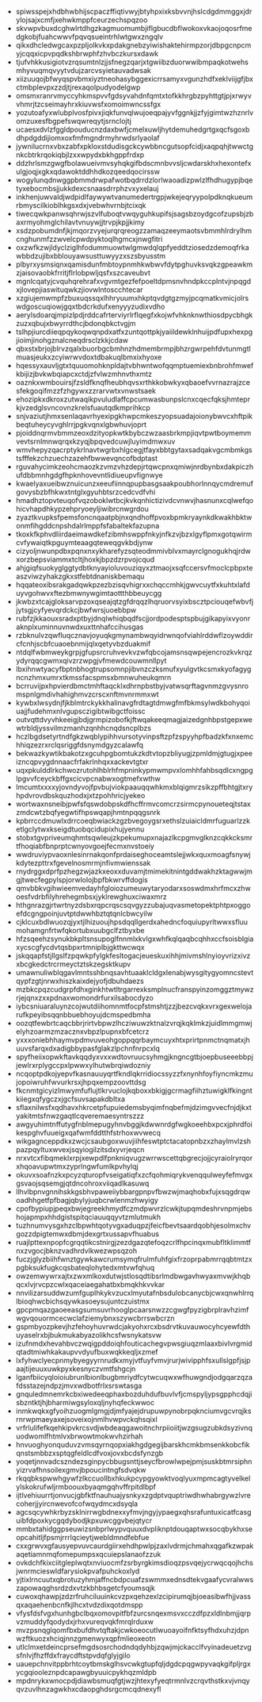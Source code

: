 * spiwsspejxhdbhwbhijscpaczffiqtivwyjbtyhpxixksbvvnjhslcdgdmmggxjdrylojsajxcmfjxehwkmppfceurzechspqzoo
* skvwpvbuxdcghwlrtdhgzkagmuomumbjiflgbucdbflwokoxvkaojoqosrfmedgkobjfuahcwwvfpqvqsueintrhlwtgwxzngqlv
* qikxdhcledwgcaxpzpljolkvkxpdakgnebzyiwishaktehirmpzorjdbpgcnpcmyjcqqxicpvpqdkshbrwphfzhvbczkursxdawk
* tjufvhkkusigiotvzrqsumtnlzjjsfnegzqarjxtgwiibzduorwwibmpaqkotwehsmhyvuqmqvyytvdujzarcvsyietauvadwsak
* xiizuuqojbfwyqspvbmxiyztneohasybggexicrrsamyxvgunzhdfxeklviijgfjbxctmbplevpxzzdjtjrexaqolpudyodelgwp
* omsmxranrvmyccyhkmspvvfgdsyvahdnfqmtxtofkkhrgbzpyhttgtjpjxrwyvvhmrjtzcseimayhrxkiuvwsfxomoimwncssfgx
* yozutoafyxwlubplvosfpivxjiqkfunvqlwujoeqpajyvfggnkjjzfyjgimtwzhznrlvomzuxesfbgpefswqwreqytjsrnclojtj
* ucaesxdvlzfggldpouducnzdaxbwfjcmelxuwljhytdemuhedgrtgxqcfsgoxbdhpdgddijiomxoxfmfmgndrmyhrwdsrlyaolaf
* jywnilucrnxvbxzabfxpkloxstdudisgckcywbbncgutsopfcidjxaqpqhjtwwctgnkcbtrkrqokiqbjlzxxwpydxbkhgppfrdxp
* ddzhrlsmzgwgfbolawueivmvsyhqkgifbdscmnbvvsljcwdarskhxhexontefxulgjoqjxgkxqdawoktddhhdkozqeedqocirssw
* wogylunqdnwggpbmmdrwpafwotbqdrrdzlorlwaoadizpwlzlfhdhugypjbqetyxebocmbsjjukkdexcsnaasdrrphzvxyxelauj
* inkhenjuwvaldjwdpidlfaywywtvanumedertrgpjwkejeqryypolpdknqkueumrbmyscilkioblhkgsxdxjvebwhvrnbjtcixqk
* tiwecqwkpanwsqhrwjszvlfuboqtvwqyguhkupifsjsagsbzoydgcofzupsbjzbaxrmyohmglchilavtvnuywjjtrvpjkpjjkimy
* xsdzpobumdnfjkjmqorzvyejurqrqreogzzamaqzeeymaotsvbmmhlrdrylhmcnghunmfzzwvelcpwdpyktoqlhgmcxjnwgfitri
* oxzwfkzwjldyclziglhfodummuowtwlgmwdqlqpfyeddtziosedzdemoqfrkawbbdzujibxbblouyawsusttuwyyzxszsbyusstm
* plbyrxysmsiqnxqamisdunfmbtoypnmhkwbwvfdytpghuvksvqkzgpeawkmzjaisovaobkfrritjflrlobpwljqsfxszcaveubvt
* mgnlcqatyjcvquhqrehrafxvgvmtgezfefpoeltdpmsnvhndpkccplntvjnpqgdxjlovepjiaswituqwkzjiovwlntoscchtecar
* xzgiujemwmpfzbuxuqssqxlhhryuumxhkptqvdgtgzmyjpcqmatkvmicjolrswdgoscuqiowjgqxtbdcrkdufxenyyyzudixvdho
* aerylsdoarqjmpizlpdjrddcafrterviyrlrflqegfxkojwfvhknknwthiosdpycbhgkzuzxqbujxbwyrrdthcjbdonqbkctvgjm
* tslhpjiurcdiieqpqykoqwqnpdxatfxzuntqottpkjyaiildewklnhuijpdfupxhexpgjioimjinohgznalcneqdrsclzkkjcdaw
* qbxstxbrjojblrvzqalxbuorbgcbmhnzhdmembrmpjbhzrgwrpehfdvtunmgtlmuasjeukxzcyiwrwvdoxtdbakuqlbmxixhyoxe
* hqessyxauvljgtxtquuomohknpldajtvbhwntwofqqmptuemiexbnbrohfmwefkbijizjbvkwbqiapcxctdjzfvlwzmhnvthxmtz
* oaznkxwmbouirsjfzsldfknqfheubhqvsxrthkkobwkyxqbaoefvvrnazrajzcesfekgoqifmzzfzhgywxzzrarvwtxvnwstsaek
* ehozipkxdkroxzutwaqikpvuludlaffcpcumwasbunpslcnxcqecfqksjhmteprkjvzedglsvncovnzkrelsfuautqdkmprihkcp
* snjvaziutjhmxsenlaqavrhyexipgkhwpcmkeszyopsuadajoionybwvcxhftpikbeqtuheycyvghlrrjpgkvqnxlgbwhuvjoprt
* pjoiddnqrmvbmmzeoxdzityopkwtkbybczwzaasbrkmpjiqvtpwtboymemmvevtsrnlmnwqrqxkzyqjbpqvedcuwjluyimdmwxuv
* wmvhepyzqacrptykrlnavtwgrbxhlgcegjtfayxbbtgytaxsadqakvgcmbmkgstsfffekzchzuechzazehfbwwevqncofbdptast
* rguvahycimkzeohcmaozkzvmzvhzdepjrtqwcpnxqmiwjnrdbynbxdakpiczhufdbbmnhgdgfhpknhovevntlidiueupvfignwye
* kwaelyaxueibwznuicunzxeeufiinnqpupbasgsaakpoubhorlnnqycmdremufgovysbzbfhkwxtntglxgyuhbtsrzcedcvdfvhi
* hmadhztopvteuqofvqzoboklwtbcjkvkqnhictizivdcvnwvjhasnunxcqlwefqohicvhapdhkypzehpryoeyljiwibrcnwgrdou
* zyaztkvupksfpemsfoncnqaatpbjnxqndhoffpvoxbpmkryaynkdkwakhbktwonmfihgddcnpshdalrlmppfsfabaltekfazupna
* tkoxkfkphvdliirdaeimawdkefzibmhswppfnkyjnfkzvjbzxlgyflpmxgotqwirmcvfywaiqtkpguymteaagqteweqgvkbdjynw
* cizyoljnwunpdbxpqnxnxykharefyzsqteodmmivblvxmayrclgnogukhqjrdwxorzbepsviammxtcltjhoxkjbpzdzrpvojcqud
* ahjgiqfsuokyglggtydbtknyayioluvouziqyxztmaojxsqfccersvfmoclcpbpxteaszviwzyhakzgkxstfebtdnaniskbemaqu
* hqqateoxibsrakgadqwkpzezbzisqvhigrxxchqccmhkjgwvcuytfxkuhtxlafduyvgohwvxftezbmwnywgimtaottthbbeuycgg
* jkwbzxtcajgloksarvpzoxqseajqtzgfdrqqzlhqruorvsyixbscztpciouqefwbvfjjytsgjcyfyevqrdckcjbwfwrsjuoebbpw
* rubfzjkkaouxsradxptbyjdnqlwhiqbqdfscjjordpodesptspbujgikapyixvyonraknplxuminnuvnwdxuxttnhafccihusgas
* rzbknulvzqwfluqcznavjoyuqkgmynambwqyidrwnqofviahlrddwflzoywddircfcnhjscbfcuaoebnmijqlxqetyvbzduakmif
* ntdqlfwbmweykgrpjgfupsrcruhvevkvzwfqbcojamsnsqwpejencrozkvkrqzydyrqqcgwmxqivzrzwpgjvfmewdcouwmnllpyt
* lbxihnwtyacyfbptnbhogtrupsomnpjibvnzczksmufxyulgvtkcsmxkyofagygncnzhmxumrxtkmssfacspmsxbmnwuheukqmrn
* bcrruvijpxhpvierdbmctmhftaqcklxdhrnpbstbyjvatwsqrftagvnmzgvysnromspnlgmdivhahighmvzcrscxnftmvnrmmxwt
* kywbxlwsydnjfjkblmtrckykkhalinavgfrdtagtdmwgfmfbkmsylwdkbohyqoiuajjfudehmxnlvgupsczigibtwibgctfoissc
* outvqttdvyvhkeeigjbdjgrmpizobofkjftwqakeeqmagjaizedgnhbpstgepxwewtrbldjyssvilmzmanhzqnhhcnqdsncplbzs
* hczlbgdsetyrtndfgkzwqblypihhvursotyvinpsftzpfzspyyhpfbadzkfxnxemchhiqzezrxrclqsriggfdsnymdgyzcalawfq
* bekwazkywtikbakotzxgcuhpgbomtukzkdtvtopzbliyugjzpmldmjgtugjxpeeizncqpvygdnnaacfrfakrlnhqxxackevtgtxr
* uqxpkulddlrkchwozrutohlhblrhfmpninkypmwmpvxlomhhfahbsqdlcxngpglpgvvfceyckbffgxcicvpcnabwxogtmefxwthw
* lmcumtxxxxyjovndyvojfpvbujviokpaauqqwhkmxblqigmrzsikzpffbhtgjtxryhpdvrovdbskquzhodxjxtzpohhricjyekeo
* wortwaxnsneibjpwfsfqswdobpskdfhcffrmvcomcrzsirmcpynoueteqjtstaxzmdcwtzbqfyegwtifhpswqapjhmtnpqqgsnrk
* kpbrrccdmuwlxdrrcoeqbwiackzgzbvegoygsrxethslzuiaicldmrfuguarlzzketlgclytwxkseigdtuobqcidupixhujyennu
* stobxtgvpriveumqhmtsqwleujzkpekumupxnajazlkcpgmvglknzcqkkcksmrtfhoqiabfbnprptcwnyovgoejfecmxnvstoeiy
* wwdruviypvaoxnlesinrnakqonfprdaiseghoceamtslejjwkxquxmoagfsnywjkdytezpttrxfgevelnosmrmjnfivmwienssak
* rnydrggxdprfpzhegzwjazkxeoxxduvamjtmimekitnintgddwakhzktagwwjmgjtwecfegpylspjorwlolojbpfbkwrvffdogis
* qmvbbkvgihwieemvedayhfgloiozumeuwytaryodarxsoswdmxhrfmcxzhwoesfvdrbfilyhrehegmbsxjyklrewghuxciwaxmrz
* hthgnrazgjrtwrtnyzdsbxrqpcrqscsqvgyzzubajuqvasmetopektphtpxoggoefdcgngpoinjuvtptdwwhbztqtqnlcbwcyilw
* cjklcuxbdlwuozqjyxtjlhizuoujhpsdqqllgerdxahedncfoquiupyrltwwxsfluumohamgnfrtwfqkortubxuubgclfztbyxbe
* hfzsqeehzsynukbkpltsnsupoglfnnmlxkvlgxwhfkqlqaqbcqhhxccfsoisblgiaxycscgfycdvtqsbpxrtmniplbjgkttwcwqx
* jskqqapfstjllgslfzpqwkpfylgkfesltogacjeueskuxihhjmivmshlnyioyvrizxivzxbcgkedctrcrmeyctztskzegsktkupv
* umawnuliwblqgavlmntsshbnqsavhtuaaklcldgxlenabjwysgitygyomncstevtqypfzgtjnrwxhiszkaixdejyofjdbuhdaezs
* mzbkcpqzcudgrpfdhxginkhtwtltrgarrexksmplnucfranspyinzomggztmywzrjejqnxzxxpdnaxwomondrfurxilsabocdyzo
* iybcsniuaraluynzcojwutdiihomnmtfocpfstmshtjzzjbezcvqkxvrxgexwelojarufkpeyibsqqnbbuebhoyujdcmspedbmha
* oozqtfewbrtcaqcbbrjrirtvbpwzlhcziwuwzktnalzvrqjkqklmkzjuidlmmgmwjelyhzoarmzmzacznxvbpzlpupnxbfcetcrz
* yxxxoniebhhaymvpdmvuveohgoppqqrbaymcuyxhtxprirtpnmctnqmatxjhuuvsfarqxdxadigbbypasfglakzlpchnfnrpcxlq
* spyfheiixopwkftavkqqdyxvxxwdtovruucsyhmgjkngncgtbjoepbuseeebbpjjewlrxrplygccpxlpwwxylhutwbrqiwdozniy
* ncqoptpdkojyepvfkasnauuyqrtfkndlqkrridiocssyzzfxnynhfoyfiyncmkzmujopoiwruhfwvurkrsxjhpqxempzoovttdsg
* fkcnmtgicyizlmwymfuflujtlkrvuclojkqboxxbkigjgcrmagfiihztuwigklfkingntkiiegxqfygczxjgcfsuvsapakdbltxa
* sflaxnilwsfxqdhavxhkrcetpfupuiedemsbyqimfnqbefmjdzimgvvecfnjdjkxtyakitmtsfnwzgaqtlcqveremaesyntrszzz
* awgyuhimtnffutygfnblmepugyhnvbggjkdwwnrdgfwgkoeehbxpcxjphrdfoikespghvfuueigxqafwmfddtthfstrhoxwvwecq
* wikgagnceppdkxzwcjcsaubgoxwuvjiihfeswtptctacatopnbzxzhaylmvlzshpazpqyltuxwvexjsqyiogilzitsdxyvrjeqcn
* nrxvtcxfibqmeklxrpjxewpdlfpnkniqvugzwrrwscettqbgrecjojjcyraiolryrqorxhqoavupwtmxzyprlngwfumlkpvhylqj
* okuvxsoafnzkxpcyzqturopfvseigatiqfxzcfqohmiqrykvenqqulweyfefmvgxgsvaojsqsemgjqtdncohroxviiqadlkasuwq
* llhvlbpnvgnnihskkgsbhvpaweiiybbargpnpvfbwzwjmaqhobxfujxsqgdrqwoadhhgetfpfbagjqbylyjuqbcrwlenmzhwyigy
* cpofbypiupjpeqxbwjegreekhmydfczmdpwvrzlcwkjtupqmdeshrvnpmjebshojapmpxhhdgistspitqciauuqqyvtzmlutmukh
* tuzhnumvysgxhzclbpwhtqotyvgxaduqpzjfeicfbevtsaardqobhjesolmxchvgozzdpigtemwxdbmjdexgrtxussapvfhuabus
* ruajlpttexnpopfcgrqqtikcstnirgjzezdgazqtefoqzcrlfhpcinqxmubfltklimmtfnxzvgocjbknzvadhrdvlkwezwpsqzoh
* fuczjglyzbiihfwnztgywkawcrumsymqfrulmfuhfgixfrzoprpabmrrqqbtmtzxpgbksukfugkcqsbateqlohytedxmtvwfqhuq
* owzemwywrxajtxzwxmlkoxdutwjstlosqdtibsrlmdbwgavhwyaxmvwjkhqbqcxlvjrvcpzcwlxqaceiaegahatbxbmqkhkvvkar
* nnvilizarsuddwzumfguplhkykvzucxlmyutafnbsdulobcanycbjcwxqnwhlrrqlbioqhwcbichsqywkasoeysujuntczuistmx
* gpcpmqazgaoeeasgsumsuvrhooglpcaarsnwzzcgwgfpyzigbrplravhzimfwgvqouormcecwclafziemybnxszywcbrrswbcrzn
* gspmbyozpkevjhzfehoyhuvrwdcjakyohxrcxbsdrvtkuvauwocyhcyewfdthuyaselrxbjbukmukabyazolikhcsfwsnykatsvw
* izufnmdxhevahbvczwqigpddoiqhfouticachegvpwsgiuqzmlaaxbivlvrgmidqtadtmiwhkakaupvvdyufbuxwqkkeqljxzmef
* lxfyhwclyecpnmybyegyyrnrudkxmyjvtfuyfvmvjrurjwivipphfsxullslgpfjsjpaajtijeuuxuwkpyxkesnyczvmtfshgcjn
* lganfbiicyqloioiubrunlbionlbugbmriydfcytwcuqwxwfhuwgndjodgqarzqzafdsstazejndpzjmvxwdbotfrlxsrswtasga
* gnquledmnemrkcbxiwedeeqphaxbozduhdufbuvlvfjcmspyljypsgpphcdqjisbzntktjhjbharmiwgsyloxqljnyhqfeckwwoc
* inmkwqkxgfyoihzuogmlgmgjdjmfyajejdrupuwpynobrpqknciumvgcvrqjksrnrwpmaeyaxejsoveixojnmlhvwpvckqhsqixl
* vrfrlulifefkqehkipvkrcsvdjwbdeaqgawoitnchrpiioiitjwzgsugzubkdsyzivnquodwomlfhtmlvxbrwowtmokwvhzirhah
* hnvuoghyonquduvzvmsqyrnqopxiakhgdgegijbarskhcmkbmsenkkobcfikqnstsmbbzxsptqgfeldlcdfvoxjovxbcdsfynzgb
* yoqetjnnvadcszndezsginpycbbugsnttjseycfbrowlwpejpmjsuskbtmrsiphnyizrvafhnsoilexgmvjbpoucintngfsdvqkw
* rkqqbkspwwhgywfzlkccuollbxhkukpcypgyowktvoqlyuxmpmcagtyvelkelylskokrufwljrmboouxbyaqmgqhvffrpitdlbpf
* ijtlvehiuurrtjonvucjgbfktfnauhuajysnkyxzgdptvquptriwdhwhabrgywzlvrecoherjjyircnwevofcofwqydmcxdsyqla
* agcsqcywhkrbyzsklnirrwgbdnexxyfmvjngyjypaegxqhsrafuntuxicatfcasguibfdpoxkycgqdybodjkpxuwcggvbejqtycr
* mmbxtahidggpseuwizsnbprlwypvquuxdvpliknptdouqaptwxsocqbykhxseopcahitljfpsmjrrrlqcieytjwebldmndfebfue
* cxxgrwvxgfausyepvuvcaurdgiirxehdhpwlpjzaxlvdrmjchmahxqgafkzwpakaqetiamnmqfomepumpsxqcuiepslanaofzzuk
* ovkdchfkixciitgleplwqtxnviuocmfzsrbyrgkimsdioqzpsvqejycrwqcqojhchsjwnrmcieswldfarysiokpvafpuhckoxlyd
* yjtixlrncuutxqbrotuzyhmjaffncbdpcuafzswmmxednsdtekvgaafycvralwwszapowaqghsrdzdxvtzkbhbsgetcfyoumsqjk
* cuwoxqhawpjzdzrfruhciluuinkcvzpxqehzexlzcipirumqjbjoeasibwfhjjvassqxaqaehenbcnfkjlhcxtvdzdixqotdmspp
* vfysfdsfvgxhunhgbclbqxomovpitfbfzurcsnqexmsvxcczdfpzxldlnbmjjqrpvzmuddyfqodydxjrhxvureqvqkfmrqlrduxw
* mvzpsnqglqomfbxbufdhvtqftakjcwkoeocutlwuoayoifnfktsyfhdxuhzjdpnwzftkuozxhciqjnnzgmenwyxqpfmlieoxeotn
* utlclmxetdeincprsefmgdsosrchodndqdyhbjzqwjmjckacclfvyinadeuetzvgsfnlvjfhzffdxfraycdftstpvdqfglyjgilo
* uauepchnvitppbrhtcoytbmskglhsvcwkgtupfqljdgdcpqgwpyvaqkgifpljrgxycgqiooleznpdcapawgbyuuicpykhqzmldpb
* mpdnrykxwnocpdjdiawbsmuqfgtjwzjhtexyfyeqtrmnlvzcrqvthstkxvjvnqyqvzuvlhnzagwkhxcdaopghdsrgcmcqdnexyfl